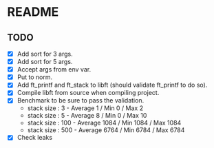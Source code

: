 # README

## TODO

- [x] Add sort for 3 args.
- [x] Add sort for 5 args.
- [x] Accept args from env var.
- [x] Put to norm.
- [x] Add ft_printf and ft_stack to libft (should validate ft_printf to do so).
- [x] Compile libft from source when compiling project.
- [x] Benchmark to be sure to pass the validation.
  - stack size : 3 - Average 1 / Min 0 / Max 2
  - stack size : 5 - Average 8 / Min 0 / Max 10
  - stack size : 100 - Average 1084 / Min 1084 / Max 1084
  - stack size : 500 - Average 6764 / Min 6784 / Max 6784
- [x] Check leaks
